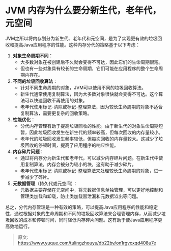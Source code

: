 # JVM 内存为什么要分新生代，老年代，元空间

JVM之所以将内存划分为新生代、老年代和元空间，是为了实现更有效的垃圾回收和提高Java应用程序的性能。这种内存分代的策略基于以下考虑：

1. **对象生命周期不同**：
   - 大多数对象在被创建后不久就会变得不可达，因此它们的生命周期很短。
   - 但也有一些对象具有较长的生命周期，它们可能在应用程序的整个生命周期内存在。
2. **不同的垃圾回收算法**：
   - 针对不同生命周期的对象，JVM可以使用不同的垃圾回收算法。
   - 新生代通常使用复制算法，因为大多数对象很快就会变得不可达。这个算法可以快速回收不再使用的对象。
   - 老年代使用标记-清除或标记-整理算法，因为较长生命周期的对象不适合复制算法，需要更复杂的回收策略。
3. **性能优化**：
   - 分代内存管理有助于提高垃圾回收的性能。由于新生代的对象生命周期短暂，因此垃圾回收发生在新生代的频率较高，但每次回收的内存量较小。
   - 老年代的垃圾回收发生频率较低，但每次回收的内存量较大。这减少了垃圾回收的停顿时间，提高了应用程序的响应性能。
4. **内存碎片问题**：
   - 通过将内存分为新生代和老年代，可以减少内存碎片问题。在新生代中使用复制算法，内存会被分为较小的块，这有助于减少碎片。
   - 老年代使用标记-清除或标记-整理算法来处理较长生命周期的对象，进一步减少了碎片。
5. **元数据管理**（持久代或元空间）：
   - 元数据主要存储在元空间中，将元数据信息单独管理，可以更好地控制和管理类加载和卸载，防止类加载器泄漏和元数据溢出等问题。

总之，分代内存管理是一种有效的策略，可以提高Java应用程序的性能和稳定性，通过根据对象的生命周期和不同的垃圾回收算法来合理管理内存，从而减少垃圾回收的成本和停顿时间，同时降低内存碎片问题。这有助于使Java应用程序更高效地运行。


> 原文: <https://www.yuque.com/tulingzhouyu/db22bv/on1rgvoxqd408u7e>
